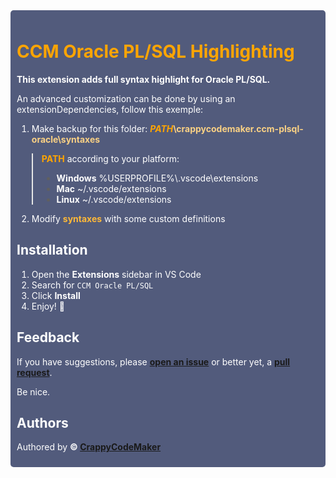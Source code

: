 <div style="background: #525B7C; border-radius: 5px"><div style="padding: 10px">

<h1 style="font-weight: bold; color: #ffa500">CCM Oracle PL/SQL Highlighting </h1>

<div style="color: white;">

<p style="font-weight: bold; color: white">This extension adds full syntax highlight for Oracle PL/SQL.</p>

An advanced customization can be done by using an extensionDependencies, follow this exemple:

1. Make backup for this folder: <b style="color: #fad184;"><i style="color: #ffa500;">PATH</i>\crappycodemaker.ccm-plsql-oracle\syntaxes</b>

> <h7 style="color: white"><b style="color: #ffa500;">PATH</b> according to your platform:</h7>
>
> -   <h7 style="color: white"><b style="color: white;">Windows</b> %USERPROFILE%\\.vscode\extensions</h7>
> -   <h7 style="color: white"><b style="color: white;">Mac</b> ~/.vscode/extensions</h7>
> -   <h7 style="color: white"><b style="color: white;">Linux</b> ~/.vscode/extensions</h7>

2. Modify <b style="color: #ffb938;">syntaxes</b> with some custom definitions

</div>

<h2 style="font-weight: bold; color: white">Installation</h2>
<div style="color: white;">

1. Open the **Extensions** sidebar in VS Code
2. Search for `CCM Oracle PL/SQL`
3. Click **Install**
4. Enjoy! 🎉

</div>

<h2 style="font-weight: bold; color: white">Feedback</h2>
<div style="color: white;">

If you have suggestions, please <b>[open an issue](https://github.com/CrappyCodeMaker/CCM-OraclePLSQL/issues)</b> or better yet, a <b>[pull request](https://github.com/CrappyCodeMaker/CCM-OraclePLSQL/pulls)</b>.

Be nice.

</div>

<h2 style="font-weight: bold; color: white">Authors</h2>
<div style="color: white;">

Authored by <b>© [CrappyCodeMaker](https://github.com/CrappyCodeMaker)</b>

</div>

</div>
</div>
